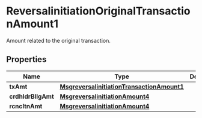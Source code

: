 

# ReversalinitiationOriginalTransactionAmount1

Amount related to the original transaction.

## Properties

| Name | Type | Description | Notes |
|------------ | ------------- | ------------- | -------------|
|**txAmt** | [**MsgreversalinitiationTransactionAmount1**](MsgreversalinitiationTransactionAmount1.md) |  |  [optional] |
|**crdhldrBllgAmt** | [**MsgreversalinitiationAmount4**](MsgreversalinitiationAmount4.md) |  |  [optional] |
|**rcncltnAmt** | [**MsgreversalinitiationAmount4**](MsgreversalinitiationAmount4.md) |  |  [optional] |



